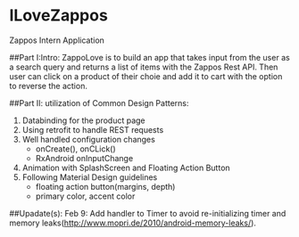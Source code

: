 # ILoveZappos
Zappos Intern Application

##Part I:Intro:
   ZappoLove is to build an app that takes input from the user as a search query and returns a list of items with the Zappos Rest API.
    Then user can click on a product of their choie and add it to cart with the option to reverse the action. 

##Part II: utilization of Common Design Patterns: 
1) Databinding for the product page <br />
2) Using retrofit to handle REST requests<br />
5) Well handled configuration changes<br/>
   * onCreate(), onCLick()
   * RxAndroid onInputChange
3) Animation with SplashScreen and Floating Action Button<br />
4) Following Material Design guidelines
   * floating action button(margins, depth)
   * primary color, accent color

##Upadate(s):
  Feb 9: Add handler to Timer to avoid re-initializing timer and memory leaks(http://www.mopri.de/2010/android-memory-leaks/).
